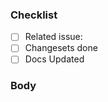 <!-- Thank you for the pr! Make sure you follow the checklist below: -->

### Checklist

- [ ] Related issue: <!-- If this pr has a issue with it then replace this comment with the issue number e.g. #11 -->
- [ ] Changesets done <!-- If this pr includes a change, generate it by running pnpx changeset (PATCH only till 1.0) -->
- [ ] Docs Updated <!-- Did you update the docs? -->

### Body
<!-- Here you can put what the pr is about -->
